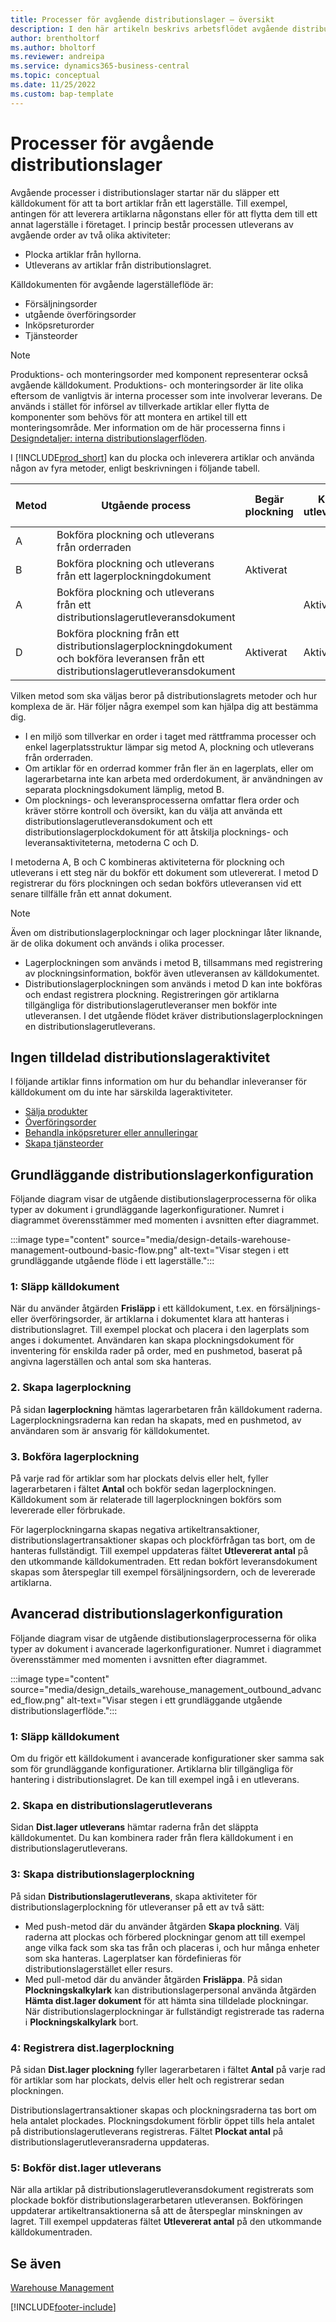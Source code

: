 ```yaml
---
title: Processer för avgående distributionslager – översikt
description: I den här artikeln beskrivs arbetsflödet avgående distributionslager.
author: brentholtorf
ms.author: bholtorf
ms.reviewer: andreipa
ms.service: dynamics365-business-central
ms.topic: conceptual
ms.date: 11/25/2022
ms.custom: bap-template
---
```

# <a name="outbound-warehouse-processes" />Processer för avgående distributionslager

Avgående processer i distributionslager startar när du släpper ett källdokument för att ta bort artiklar från ett lagerställe. Till exempel, antingen för att leverera artiklarna någonstans eller för att flytta dem till ett annat lagerställe i företaget. I princip består processen utleverans av avgående order av två olika aktiviteter:

* Plocka artiklar från hyllorna.
* Utleverans av artiklar från distributionslagret.

Källdokumenten för avgående lagerställeflöde är:  

* Försäljningsorder  
* utgående överföringsorder  
* Inköpsreturorder  
* Tjänsteorder  

> [!NOTE]
> Produktions- och monteringsorder med komponent representerar också avgående källdokument. Produktions- och monteringsorder är lite olika eftersom de vanligtvis är interna processer som inte involverar leverans. De används i stället för införsel av tillverkade artiklar eller flytta de komponenter som behövs för att montera en artikel till ett monteringsområde. Mer information om de här processerna finns i [Designdetaljer: interna distributionslagerflöden](design-details-internal-warehouse-flows.md).  

I [!INCLUDE[prod_short](includes/prod_short.md)] kan du plocka och inleverera artiklar och använda någon av fyra metoder, enligt beskrivningen i följande tabell.

|Metod|Utgående process|Begär plockning|Kräv utleverans|Komplexitetsnivå (mer information på [Warehouse Management – översikt](design-details-warehouse-management.md))|  
|------|----------------|-----|---------|-------------------------------------------------------------------------------------|  
|A|Bokföra plockning och utleverans från orderraden|||Ingen tilldelad distributionslageraktivitet.|  
|B|Bokföra plockning och utleverans från ett lagerplockningdokument|Aktiverat||Grundläggande: Order för order|  
|A|Bokföra plockning och utleverans från ett distributionslagerutleveransdokument||Aktiverat|Grundläggande: Konsoliderad inleverans-/utleveransbokföring för flera order.|  
|D|Bokföra plockning från ett distributionslagerplockningdokument och bokföra leveransen från ett distributionslagerutleveransdokument|Aktiverat|Aktiverat|Avancerat|  

Vilken metod som ska väljas beror på distributionslagrets metoder och hur komplexa de är. Här följer några exempel som kan hjälpa dig att bestämma dig.

* I en miljö som tillverkar en order i taget med rättframma processer och enkel lagerplatsstruktur lämpar sig metod A, plockning och utleverans från orderraden.
* Om artiklar för en orderrad kommer från fler än en lagerplats, eller om lagerarbetarna inte kan arbeta med orderdokument, är användningen av separata plockningsdokument lämplig, metod B.
* Om plocknings- och leveransprocesserna omfattar flera order och kräver större kontroll och översikt, kan du välja att använda ett distributionslagerutleveransdokument och ett distributionslagerplockdokument för att åtskilja plocknings- och leveransaktiviteterna, metoderna C och D.  

I metoderna A, B och C kombineras aktiviteterna för plockning och utleverans i ett steg när du bokför ett dokument som utlevererat. I metod D registrerar du förs plockningen och sedan bokförs utleveransen vid ett senare tillfälle från ett annat dokument.

> [!NOTE]
> Även om distributionslagerplockningar och lager plockningar låter liknande, är de olika dokument och används i olika processer.
> * Lagerplockningen som används i metod B, tillsammans med registrering av plockningsinformation, bokför även utleveransen av källdokumentet.
> * Distributionslagerplockningen som används i metod D kan inte bokföras och endast registrera plockning. Registreringen gör artiklarna tillgängliga för distributionslagerutleveranser men bokför inte utleveransen. I det utgående flödet kräver distributionslagerplockningen en distributionslagerutleverans.

## <a name="no-dedicated-warehouse-activity" />Ingen tilldelad distributionslageraktivitet

I följande artiklar finns information om hur du behandlar inleveranser för källdokument om du inte har särskilda lageraktiviteter.

* [Sälja produkter](sales-how-sell-products.md)
* [Överföringsorder](inventory-how-transfer-between-locations.md)
* [Behandla inköpsreturer eller annulleringar](purchasing-how-process-purchase-returns-cancellations.md)
* [Skapa tjänsteorder](service-how-to-create-service-orders.md)

## <a name="basic-warehouse-configurations" />Grundläggande distributionslagerkonfiguration

Följande diagram visar de utgående distibutionslagerprocesserna för olika typer av dokument i grundläggande lagerkonfigurationer. Numret i diagrammet överensstämmer med momenten i avsnitten efter diagrammet.  

:::image type="content" source="media/design-details-warehouse-management-outbound-basic-flow.png" alt-text="Visar stegen i ett grundläggande utgående flöde i ett lagerställe.":::

### <a name="-release-a-source-document" />1: Släpp källdokument

När du använder åtgärden **Frisläpp** i ett källdokument, t.ex. en försäljnings- eller överföringsorder, är artiklarna i dokumentet klara att hanteras i distributionslagret. Till exempel plockat och placera i den lagerplats som anges i dokumentet. Användaren kan skapa plockningsdokument för inventering för enskilda rader på order, med en pushmetod, baserat på angivna lagerställen och antal som ska hanteras.  

### <a name="-create-an-inventory-pick" />2. Skapa lagerplockning

På sidan **lagerplockning** hämtas lagerarbetaren från källdokument raderna. Lagerplockningsraderna kan redan ha skapats, med en pushmetod, av användaren som är ansvarig för källdokumentet.  

### <a name="-post-an-inventory-pick" />3. Bokföra lagerplockning

På varje rad för artiklar som har plockats delvis eller helt, fyller lagerarbetaren i fältet **Antal** och bokför sedan lagerplockningen. Källdokument som är relaterade till lagerplockningen bokförs som levererade eller förbrukade.  

För lagerplockningarna skapas negativa artikeltransaktioner, distributionslagertransaktioner skapas och plockförfrågan tas bort, om de hanteras fullständigt. Till exempel uppdateras fältet **Utlevererat antal** på den utkommande källdokumentraden. Ett redan bokfört leveransdokument skapas som återspeglar till exempel försäljningsordern, och de levererade artiklarna.  

## <a name="advanced-warehouse-configurations" />Avancerad distributionslagerkonfiguration

Följande diagram visar de utgående distibutionslagerprocesserna för olika typer av dokument i avancerade lagerkonfigurationer. Numret i diagrammet överensstämmer med momenten i avsnitten efter diagrammet.  

:::image type="content" source="media/design_details_warehouse_management_outbound_advanced_flow.png" alt-text="Visar stegen i ett grundläggande utgående distributionslagerflöde.":::

### <a name="-release-a-source-document" />1: Släpp källdokument

Om du frigör ett källdokument i avancerade konfigurationer sker samma sak som för grundläggande konfigurationer. Artiklarna blir tillgängliga för hantering i distributionslagret. De kan till exempel ingå i en utleverans.  

### <a name="-create-a-warehouse-shipment" />2. Skapa en distributionslagerutleverans

Sidan **Dist.lager utleverans** hämtar raderna från det släppta källdokumentet. Du kan kombinera rader från flera källdokument i en distributionslagerutleverans.  

### <a name="-create-a-warehouse-pick" />3: Skapa distributionslagerplockning

På sidan **Distributionslagerutleverans**, skapa aktiviteter för distributionslagerplockning för utleveranser på ett av två sätt:

- Med push-metod där du använder åtgärden **Skapa plockning**. Välj raderna att plockas och förbered plockningar genom att till exempel ange vilka fack som ska tas från och placeras i, och hur många enheter som ska hanteras. Lagerplatser kan fördefinieras för distributionslagerstället eller resurs.
- Med pull-metod där du använder åtgärden **Frisläppa**. På sidan **Plockningskalkylark** kan distributionslagerpersonal använda åtgärden **Hämta dist.lager dokument** för att hämta sina tilldelade plockningar. När distributionslagerplockningar är fullständigt registrerade tas raderna i **Plockningskalkylark** bort.

### <a name="-register-a-warehouse-pick" />4: Registrera dist.lagerplockning

På sidan **Dist.lager plockning** fyller lagerarbetaren i fältet **Antal** på varje rad för artiklar som har plockats, delvis eller helt och registrerar sedan plockningen.

Distributionslagertransaktioner skapas och plockningsraderna tas bort om hela antalet plockades. Plockningsdokument förblir öppet tills hela antalet på distributionslagerutleverans registreras. Fältet **Plockat antal** på distributionslagerutleveransraderna uppdateras.  

### <a name="-post-the-warehouse-shipment" />5: Bokför dist.lager utleverans

När alla artiklar på distributionslagerutleveransdokument registrerats som plockade bokför distributionslagerarbetaren utleveransen. Bokföringen uppdaterar artikeltransaktionerna så att de återspeglar minskningen av lagret. Till exempel uppdateras fältet **Utlevererat antal** på den utkommande källdokumentraden.  

## <a name="see-also" />Se även

[Warehouse Management](design-details-warehouse-management.md)  

[!INCLUDE[footer-include](includes/footer-banner.md)]
